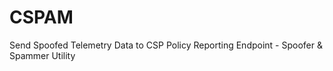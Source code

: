# CSPAM
Send Spoofed Telemetry Data to CSP Policy Reporting Endpoint - Spoofer &amp; Spammer Utility
